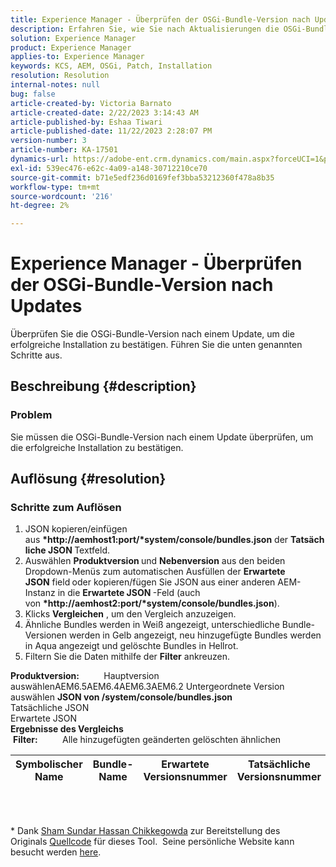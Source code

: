 ```yaml
---
title: Experience Manager - Überprüfen der OSGi-Bundle-Version nach Updates
description: Erfahren Sie, wie Sie nach Aktualisierungen die OSGi-Bundle-Version überprüfen.
solution: Experience Manager
product: Experience Manager
applies-to: Experience Manager
keywords: KCS, AEM, OSGi, Patch, Installation
resolution: Resolution
internal-notes: null
bug: false
article-created-by: Victoria Barnato
article-created-date: 2/22/2023 3:14:43 AM
article-published-by: Eshaa Tiwari
article-published-date: 11/22/2023 2:28:07 PM
version-number: 3
article-number: KA-17501
dynamics-url: https://adobe-ent.crm.dynamics.com/main.aspx?forceUCI=1&pagetype=entityrecord&etn=knowledgearticle&id=b247d608-5fb2-ed11-83fe-6045bd0067ea
exl-id: 539ec476-e62c-4a09-a148-30712210ce70
source-git-commit: b71e5edf236d0169fef3bba53212360f478a8b35
workflow-type: tm+mt
source-wordcount: '216'
ht-degree: 2%

---
```


# Experience Manager - Überprüfen der OSGi-Bundle-Version nach Updates


Überprüfen Sie die OSGi-Bundle-Version nach einem Update, um die erfolgreiche Installation zu bestätigen. Führen Sie die unten genannten Schritte aus.

## Beschreibung {#description}


### Problem

Sie müssen die OSGi-Bundle-Version nach einem Update überprüfen, um die erfolgreiche Installation zu bestätigen.


## Auflösung {#resolution}


### Schritte zum Auflösen

1. JSON kopieren/einfügen aus <b>*http://aemhost1:port/*system/console/bundles.json</b> der <b>Tatsächliche JSON </b>Textfeld.
2. Auswählen <b>Produktversion </b>und <b>Nebenversion</b> aus den beiden Dropdown-Menüs zum automatischen Ausfüllen der <b>Erwartete JSON</b> field<b> </b>oder kopieren/fügen Sie JSON aus einer anderen AEM-Instanz in die <b>Erwartete JSON </b>-Feld (auch von <b>*http://aemhost2:port/*system/console/bundles.json</b>).
3. Klicks <b>Vergleichen</b> , um den Vergleich anzuzeigen.
4. Ähnliche Bundles werden in Weiß angezeigt, unterschiedliche Bundle-Versionen werden in Gelb angezeigt, neu hinzugefügte Bundles werden in Aqua angezeigt und gelöschte Bundles in Hellrot.
5. Filtern Sie die Daten mithilfe der <b>Filter</b> ankreuzen.

<b>Produktversion:</b>          Hauptversion auswählenAEM6.5AEM6.4AEM6.3AEM6.2 Untergeordnete Version auswählen
<b>JSON von /system/console/bundles.json</b><br>Tatsächliche JSON <br>Erwartete JSON 
 <br><b>Ergebnisse des Vergleichs</b><br> <b>Filter:</b>          Alle hinzugefügten geänderten gelöschten ähnlichen     <br>

| Symbolischer Name | Bundle-Name | Erwartete Versionsnummer | Tatsächliche Versionsnummer |
| --- | --- | --- | --- |

<br> 




\* Dank [Sham Sundar Hassan Chikkegowda](https://www.linkedin.com/in/sham-sundar-hassan-chikkegowda-6b03a517) zur Bereitstellung des Originals [Quellcode](https://github.com/Schikkeg/schikkeg.github.io/blob/master/tools/coi.html) für dieses Tool.  Seine persönliche Website kann besucht werden [here](https://www.aemstuff.com/).

